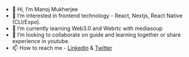 - 👋 Hi, I’m Manoj Mukherjee
- 👀 I’m interested in frontend technology - React, Nextjs, React Native (CLI/Expo).
- 🌱 I’m currently learning Web3.0 and Webrtc with mediasoup
- 💞️ I’m looking to collaborate on guide and learning together or share experience in youtube.
- 📫 How to reach me - [Linkedin](https://www.linkedin.com/in/manoj-mukherjee) & [Twitter](https://twitter.com/ManojMukherje19) 

<!---
manoj-mukherjee-maersk/manoj-mukherjee-maersk is a ✨ special ✨ repository because its `README.md` (this file) appears on your GitHub profile.
You can click the Preview link to take a look at your changes.
--->
